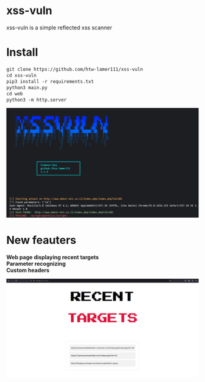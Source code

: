 # xss-vuln
xss-vuln is a simple reflected xss scanner
# Install 
```
git clone https://github.com/htw-lamer111/xss-vuln
cd xss-vuln 
pip3 install -r requirements.txt 
python3 main.py 
cd web
python3 -m http.server
```
![img](https://github.com/htw-lamer111/xss-vuln/blob/main/img/preview.png)

# New feauters
**Web page displaying recent targets**<br/>
**Parameter recognizing**<br />
**Custom headers**

![img](https://github.com/htw-lamer111/xss-vuln/blob/main/img/web_page.png)
